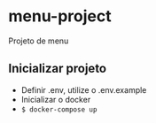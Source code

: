 # menu-project

Projeto de menu


## Inicializar projeto

- Definir .env, utilize o .env.example  
- Inicializar o docker  
- ```$ docker-compose up```